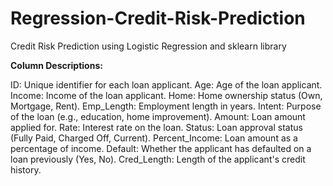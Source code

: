 # Regression-Credit-Risk-Prediction
Credit Risk Prediction using Logistic Regression and sklearn library


**Column Descriptions:**

ID: Unique identifier for each loan applicant.
Age: Age of the loan applicant.
Income: Income of the loan applicant.
Home: Home ownership status (Own, Mortgage, Rent).
Emp_Length: Employment length in years.
Intent: Purpose of the loan (e.g., education, home improvement).
Amount: Loan amount applied for.
Rate: Interest rate on the loan.
Status: Loan approval status (Fully Paid, Charged Off, Current).
Percent_Income: Loan amount as a percentage of income.
Default: Whether the applicant has defaulted on a loan previously (Yes, No).
Cred_Length: Length of the applicant's credit history.
